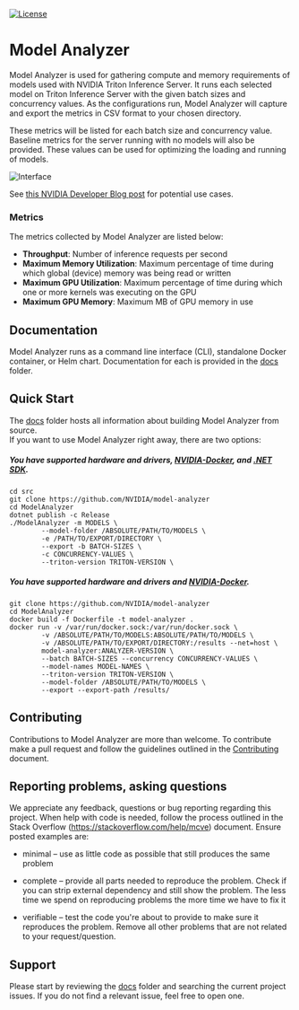 <!--
Copyright 2020, NVIDIA CORPORATION.
Licensed under the Apache License, Version 2.0 (the "License");
you may not use this file except in compliance with the License.
You may obtain a copy of the License at
    http://www.apache.org/licenses/LICENSE-2.0
Unless required by applicable law or agreed to in writing, software
distributed under the License is distributed on an "AS IS" BASIS,
WITHOUT WARRANTIES OR CONDITIONS OF ANY KIND, either express or implied.
See the License for the specific language governing permissions and
limitations under the License.
-->

[![License](https://img.shields.io/badge/License-Apache_2.0-lightgrey.svg)](https://opensource.org/licenses/Apache-2.0)

# Model Analyzer

Model Analyzer is used for gathering compute and memory requirements of models used with NVIDIA Triton Inference Server. It runs each selected model on Triton Inference Server with the given batch sizes and concurrency values. As the configurations run, Model Analyzer will capture and export the metrics in CSV format to your chosen directory.

These metrics will be listed for each batch size and concurrency value. Baseline metrics for the server running with no models will also be provided. These values can be used for optimizing the loading and running of models.

![Interface](images/interface-preview.png?raw=true "Model Analyzer Interface")

See [this NVIDIA Developer Blog post] for potential use cases.

### Metrics

The metrics collected by Model Analyzer are listed below:

- **Throughput**: Number of inference requests per second
- **Maximum Memory Utilization**: Maximum percentage of time during which global (device) memory was being read or written
- **Maximum GPU Utilization**: Maximum percentage of time during which one or more kernels was executing on the GPU
- **Maximum GPU Memory**: Maximum MB of GPU memory in use


## Documentation

Model Analyzer runs as a command line interface (CLI), standalone Docker container, or Helm chart. Documentation for each is provided in the [docs] folder.

## Quick Start

The [docs] folder hosts all information about building Model Analyzer from source.  
If you want to use Model Analyzer right away, there are two options:

##### You have supported hardware and drivers, [NVIDIA-Docker], and [.NET SDK].

```
cd src
git clone https://github.com/NVIDIA/model-analyzer
cd ModelAnalyzer
dotnet publish -c Release
./ModelAnalyzer -m MODELS \
        --model-folder /ABSOLUTE/PATH/TO/MODELS \
        -e /PATH/TO/EXPORT/DIRECTORY \
        --export -b BATCH-SIZES \
        -c CONCURRENCY-VALUES \
        --triton-version TRITON-VERSION \
```

##### You have supported hardware and drivers and [NVIDIA-Docker].

```
git clone https://github.com/NVIDIA/model-analyzer
cd ModelAnalyzer
docker build -f Dockerfile -t model-analyzer .
docker run -v /var/run/docker.sock:/var/run/docker.sock \
        -v /ABSOLUTE/PATH/TO/MODELS:ABSOLUTE/PATH/TO/MODELS \
        -v /ABSOLUTE/PATH/TO/EXPORT/DIRECTORY:/results --net=host \
        model-analyzer:ANALYZER-VERSION \
        --batch BATCH-SIZES --concurrency CONCURRENCY-VALUES \
        --model-names MODEL-NAMES \
        --triton-version TRITON-VERSION \
        --model-folder /ABSOLUTE/PATH/TO/MODELS \
        --export --export-path /results/
```


## Contributing

Contributions to Model Analyzer are more than welcome. To
contribute make a pull request and follow the guidelines outlined in
the [Contributing] document.

## Reporting problems, asking questions

We appreciate any feedback, questions or bug reporting regarding this
project. When help with code is needed, follow the process outlined in
the Stack Overflow (https://stackoverflow.com/help/mcve)
document. Ensure posted examples are:

* minimal – use as little code as possible that still produces the
  same problem

* complete – provide all parts needed to reproduce the problem. Check
  if you can strip external dependency and still show the problem. The
  less time we spend on reproducing problems the more time we have to
  fix it

* verifiable – test the code you're about to provide to make sure it
  reproduces the problem. Remove all other problems that are not
  related to your request/question.
   
## Support

Please start by reviewing the [docs] folder and searching the current project issues. If you do not find a relevant issue, feel free to open one.

[.NET SDK]: https://dotnet.microsoft.com/download
[Contributing]: CONTRIBUTING.md
[docs]: docs
[NVIDIA-Docker]: https://github.com/NVIDIA/nvidia-docker
[this NVIDIA Developer Blog post]: https://developer.nvidia.com/blog/maximizing-deep-learning-inference-performance-with-nvidia-model-analyzer/
